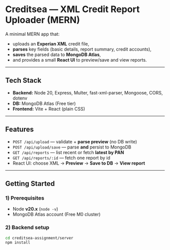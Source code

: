 # Creditsea — XML Credit Report Uploader (MERN)

A minimal MERN app that:
- uploads an **Experian XML** credit file,
- **parses** key fields (basic details, report summary, credit accounts),
- **saves** the parsed data to **MongoDB Atlas**,
- and provides a small **React UI** to preview/save and view reports.

---

## Tech Stack
- **Backend:** Node 20, Express, Multer, fast-xml-parser, Mongoose, CORS, dotenv  
- **DB:** MongoDB Atlas (Free tier)  
- **Frontend:** Vite + React (plain CSS)

---

## Features
- `POST /api/upload` — validate + **parse preview** (no DB write)
- `POST /api/upload/save` — parse **and** persist to MongoDB
- `GET /api/reports` — list recent or fetch **latest by PAN**
- `GET /api/reports/:id` — fetch one report by id
- React UI: choose XML → **Preview** → **Save to DB** → **View report**

---

## Getting Started

### 1) Prerequisites
- Node **v20.x** (`node -v`)
- MongoDB Atlas account (Free M0 cluster)

### 2) Backend setup
```bash
cd creditsea-assignment/server
npm install


